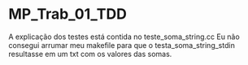 # MP_Trab_01_TDD

A explicação dos testes está contida no teste_soma_string.cc
Eu não consegui arrumar meu makefile para que o testa_soma_string_stdin resultasse em um txt com os valores das somas.
